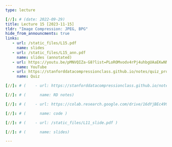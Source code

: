 ```yaml
---
type: lecture

[//]: # (date: 2022-09-29)
title: Lecture 15 [2023-11-15]
tldr: "Image Compression: JPEG, BPG"
hide_from_announcments: true
links:
   - url: /static_files/L15.pdf
     name: slides
   - url: /static_files/L15_ann.pdf
     name: slides (annotated)
   - url: https://youtu.be/pMNVQIZa-G8?list=PLoROMvodv4rPj4uhbgUAaEKwNNak8xgkz
     name: YouTube
   - url: https://stanforddatacompressionclass.github.io/notes/quiz_problems_2023.html#quiz-15-image-compression-jpeg-bpg
     name: Quiz

[//]: # (    - url: https://stanforddatacompressionclass.github.io/notes/lossy/rd.html)

[//]: # (      name: RD notes)

[//]: # (    - url: https://colab.research.google.com/drive/16dYjBEc499HgHoZRxcyeg0YmNAb5AwAW?usp=sharing)

[//]: # (      name: code )

[//]: # (    - url: /static_files/L11_slide.pdf )

[//]: # (      name: slides)

---
```





